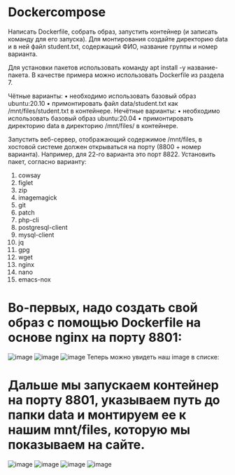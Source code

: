 # Dockercompose

Написать Dockerfile, собрать образ, запустить контейнер (и записать команду для его запуска).
Для монтирования создайте директорию data и в ней файл student.txt, содержащий ФИО, название
группы и номер варианта.

Для установки пакетов использовать команду apt install -y название-пакета. В качестве примера
можно использовать Dockerfile из раздела 7.

Чётные варианты:
 • необходимо использовать базовый образ ubuntu:20.10
 • примонтировать файл data/student.txt как /mnt/files/student.txt в контейнере.
Нечётные варианты:
 • необходимо использовать базовый образ ubuntu:20.04
 • примонтировать директорию data в директорию /mnt/files/ в контейнере.

Запустить веб-сервер, отображающий содержимое /mnt/files, в хостовой системе должен открываться
на порту (8800 + номер варианта). Например, для 22-го варианта это порт 8822.
Установить пакет, согласно варианту:
1. cowsay
2. figlet
3. zip
4. imagemagick
5. git
6. patch
7. php-cli
8. postgresql-client
9. mysql-client
10. jq
11. gpg
12. wget
13. nginx
14. nano
15. emacs-nox

# Во-первых, надо создать свой образ с помощью Dockerfile на основе nginx на порту 8801:

![image](https://github.com/az3l1t/Dockercompose/assets/126178814/300d1e24-35e9-4297-81c7-fc7a6c643cac)
![image](https://github.com/az3l1t/Dockercompose/assets/126178814/f7ca37d7-eb75-4d80-a358-9e3365031bba)
![image](https://github.com/az3l1t/Dockercompose/assets/126178814/70591934-d734-4311-8556-744343150958)
Теперь можно увидеть наш image в списке:
# Дальше мы запускаем контейнер на порту 8801, указываем путь до папки data и монтируем ее к нашим mnt/files, которую мы показываем на сайте.
![image](https://github.com/az3l1t/Dockercompose/assets/126178814/67ad6edd-57b8-42d1-98d3-30d2d0746d47)
![image](https://github.com/az3l1t/Dockercompose/assets/126178814/115c78a8-a349-49e8-8b44-45be8244ad71)
![image](https://github.com/az3l1t/Dockercompose/assets/126178814/6ee19f29-f392-49e3-af8d-f0f88f388a06)
![image](https://github.com/az3l1t/Dockercompose/assets/126178814/04e4095b-b1bf-4ef9-8920-00b51f121374)

 


